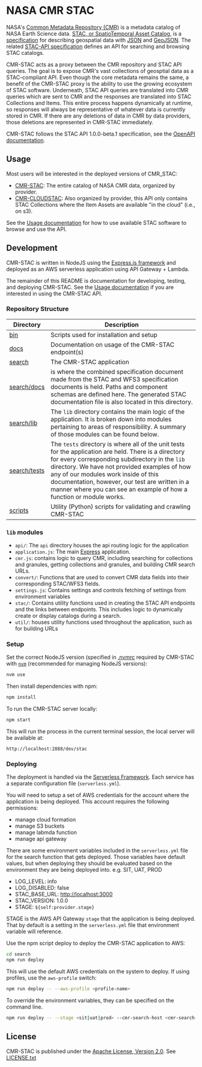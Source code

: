 # NASA CMR STAC

NASA's [Common Metadata Repository (CMR)](https://cmr.earthdata.nasa.gov/search) is a metadata
catalog of NASA Earth Science data. [STAC, or SpatioTemporal Asset Catalog](https://stacspec.org/), is a 
[specification](https://github.com/radiantearth/stac-spec) for describing geospatial data with
[JSON](https://www.json.org/) and [GeoJSON](http://geojson.io/). The related 
[STAC-API specification](https://github.com/radiantearth/stac-api-spec) defines an API 
for searching and browsing STAC catalogs.

CMR-STAC acts as a proxy between the CMR repository and STAC API queries.
The goal is to expose CMR's vast collections of geosptial data as a STAC-compliant API.
Even though the core metadata remains the same, a benefit of the CMR-STAC proxy is the ability
to use the growing ecosystem of STAC software. Underneath, STAC API queries are translated into
CMR queries which are sent to CMR and the responses are translated into STAC Collections and Items.
This entire process happens dynamically at runtime, so responses will always be representative of
whatever data is currently stored in CMR. If there are any deletions of data in CMR by data providers,
those deletions are represented in CMR-STAC immediately.

CMR-STAC follows the STAC API 1.0.0-beta.1 specification, see the
[OpenAPI documentation](https://api.stacspec.org/v1.0.0-beta.1/index.html).

## Usage

Most users will be interested in the deployed versions of CMR_STAC:

- [CMR-STAC](https://cmr.earthdata.nasa.gov/stac): The entire catalog of NASA CMR data, organized by provider.
- [CMR-CLOUDSTAC](https://cmr.earthdata.nasa.gov/cloudstac): Also organized by provider, this API only contains
STAC Collections where the Item Assets are available "in the cloud" (i.e., on s3).

See the [Usage documentation](docs/usage.md) for how to use available STAC software to browse and use the API.

## Development

CMR-STAC is written in NodeJS using the [Express.js framework](https://expressjs.com/) and deployed as
an AWS serverless application using API Gateway + Lambda.

The remainder of this README is documentation for developing, testing, and deploying CMR-STAC. See the [Usage documentation](docs/usage.md) if you are interested in using the CMR-STAC API.

### Repository Structure

| Directory            | Description  |
| -------------------- | ------------ |
| [bin](./bin)         | Scripts used for installation and setup |
| [docs](./docs)       | Documentation on usage of the CMR-STAC endpoint(s) |
| [search](./search)   | The CMR-STAC application |
| [search/docs](./search/docs)  | is where the combined specification document made from the STAC and WFS3 specification documents is held. Paths and component schemas are defined here. The generated STAC documentation file is also located in this directory. |
| [search/lib](./search/lib)    | The `lib` directory contains the main logic of the application. It is broken down into modules pertaining to areas of responsibility. A summary of those modules can be found below. |
| [search/tests](./search/tests)   | The `tests` directory is where all of the unit tests for the application are held. There is a directory for every corresponding subdirectory in the `lib` directory. We have not provided examples of how any of our modules work inside of this documentation, however, our test are written in a manner where you can see an example of how a function or module works. |
| [scripts](./scripts) | Utility (Python) scripts for validating and crawling CMR-STAC |

### `lib` modules

- `api/`: The `api` directory houses the api routing logic for the application
- `application.js`: The main [Express](https://expressjs.com/) application.
- `cmr.js`: contains logic to query CMR, including searching for collections and granules, getting collections and granules, and building CMR search URLs.
- `convert/`: Functions that are used to convert CMR data fields into their corresponding STAC/WFS3 fields.
- `settings.js`: Contains settings and controls fetching of settings from environment variables
- `stac/`: Contains utility functions used in creating the STAC API endpoints and the links between endpoints.
This includes logic to dynamically create or display catalogs during a search.
- `util/`: houses utility functions used throughout the application, such as for building URLs

### Setup

Set the correct NodeJS version (specified in [.nvmrc](./.nvmrc) required 
by CMR-STAC with [`nvm`](https://github.com/nvm-sh/nvm) (recommended for managing NodeJS versions):

```bash
nvm use
```

Then install dependencies with npm:

```bash
npm install
```

To run the CMR-STAC server locally:

```bash
npm start
```

This will run the process in the current terminal session, the local server will be available at:

```
http://localhost:2888/dev/stac
```

### Deploying

The deployment is handled via the [Serverless Framework](https://serverless.com). Each service has a
separate configuration file (`serverless.yml`).

You will need to setup a set of AWS credentials for the account where the application is being deployed.
This account requires the following permissions:

- manage cloud formation
- manage S3 buckets
- manage labmda function
- manage api gateway

There are some environment variables included in the `serverless.yml` file for the search function that gets deployed. Those variables have default values, but when deploying they should be evaluated based on the environment they are being deployed into. e.g. SIT, UAT, PROD

- LOG_LEVEL: info
- LOG_DISABLED: false
- STAC_BASE_URL: <http://localhost:3000>
- STAC_VERSION: 1.0.0
- STAGE: `${self:provider.stage}`

STAGE is the AWS API Gateway `stage` that the application is being deployed. That by default is a setting in the `serverless.yml` file that environment variable will reference.

Use the npm script deploy to deploy the CMR-STAC application to AWS:

```bash
cd search
npm run deploy
```

This will use the default AWS credentials on the system to deploy. If using profiles, use the `aws-profile` switch:

```bash
npm run deploy -- --aws-profile <profile-name>
```

To override the environment variables, they can be specified on the command line. 

```bash
npm run deploy -- --stage <sit|uat|prod> --cmr-search-host <cmr-search-host> --cmr-search-protocol <http|https>
```

## License

CMR-STAC is published under the [Apache License, Version 2.0](https://www.apache.org/licenses/LICENSE-2.0). See [LICENSE.txt](./LICENSE.txt)

